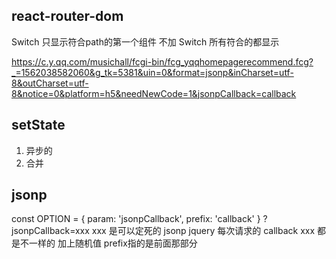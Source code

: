 ## react-router-dom
  Switch 只显示符合path的第一个组件
  不加 Switch 所有符合的都显示

https://c.y.qq.com/musichall/fcgi-bin/fcg_yqqhomepagerecommend.fcg?_=1562038582060&g_tk=5381&uin=0&format=jsonp&inCharset=utf-8&outCharset=utf-8&notice=0&platform=h5&needNewCode=1&jsonpCallback=callback

## setState
1. 异步的
2. 合并

## jsonp
const OPTION = {
  param: 'jsonpCallback',
  prefix: 'callback'
}
?jsonpCallback=xxx
xxx 是可以定死的
jsonp jquery 
每次请求的 callback xxx 都是不一样的 加上随机值
prefix指的是前面那部分